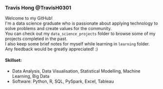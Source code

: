 ### Travis Hong @TravisH0301
Welcome to my GitHub!<br>
I'm a data science graduate who is passionate about applying technology to solve problems and create values for the community.<br>
You can check out my `data_science_projects` folder to browse some of my projects completed in the past.<br>
I also keep some brief notes for myself while learning in `learning` folder. 
Any feedback would be greatly appreciated! :)

#### Skillset:
- Data Analysis, Data Visualisation, Statistical Modelling, Machine Learning, Big Data
- Software: Python, R, SQL, PySpark, Excel, Tableau
